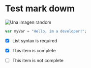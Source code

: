 
# Test mark dowm 
![Una imagen random](https://media.vandal.net/i/1280x720/5-2023/202351018164127_1.jpg)

``` javascript
var myVar = "Hello, im a developer!";
```

- [x] List syntax is required
- [x] This item is complete
- [ ] This item is not complete

